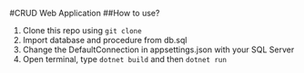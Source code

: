 #CRUD Web Application 
##How to use?
1. Clone this repo using `git clone`
2. Import database and procedure from db.sql
3. Change the DefaultConnection in appsettings.json with your SQL Server
4. Open terminal, type `dotnet build` and then `dotnet run`
